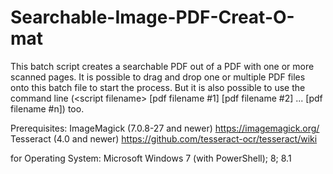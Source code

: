 # Searchable-Image-PDF-Creat-O-mat
This batch script creates a searchable PDF out of a PDF with one or more scanned pages. It is possible to drag and drop one or multiple PDF files onto this batch file to start the process. But it is also possible to use the command line (&lt;script filename> [pdf filename #1] [pdf filename #2] ... [pdf filename #n]) too.

Prerequisites:
ImageMagick (7.0.8-27 and newer) https://imagemagick.org/
Tesseract (4.0 and newer) https://github.com/tesseract-ocr/tesseract/wiki

for Operating System: Microsoft Windows 7 (with PowerShell); 8; 8.1
